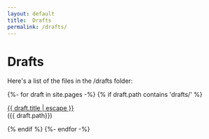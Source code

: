 ```yaml
---
layout: default
title:  Drafts
permalink: /drafts/
---
```

<h1> Drafts</h1>

<p> Here's a list of the files in the /drafts folder:</p>

<div class="post-content">
  {%- for draft in site.pages -%} 
    {% if draft.path contains 'drafts/' %}
      <p><a href="{{ draft.url | relative_url }}"> {{ draft.title | escape }} </a><br/>({{ draft.path}})</p>
    {% endif %}
  {%- endfor -%}
 </div> 

